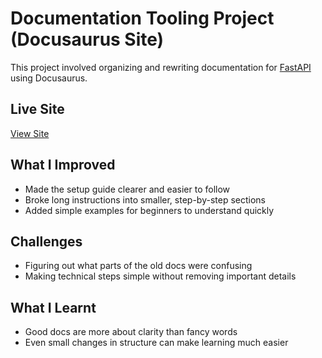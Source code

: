 # Documentation Tooling Project (Docusaurus Site)

This project involved organizing and rewriting documentation for [FastAPI](https://github.com/tiangolo/fastapi) using Docusaurus.

## Live Site
[View Site](#)

## What I Improved
- Made the setup guide clearer and easier to follow
- Broke long instructions into smaller, step-by-step sections
- Added simple examples for beginners to understand quickly

## Challenges
- Figuring out what parts of the old docs were confusing
- Making technical steps simple without removing important details

## What I Learnt
- Good docs are more about clarity than fancy words
- Even small changes in structure can make learning much easier
